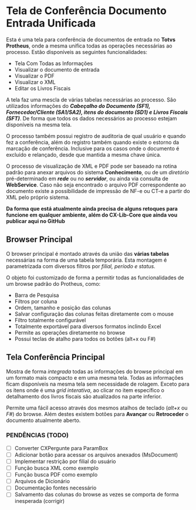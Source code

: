 
# Tela de Conferência Documento Entrada Unificada

Esta é uma tela para conferência de documentos de entrada no **Totvs Protheus**, onde a mesma unifica todas as operações necessárias ao processo. Estão disponíveis as seguintes funcionalidades:

* Tela Com Todas as Informações
* Visualizar o documento de entrada
* Visualizar o PDF
* Visualizar o XML
* Editar os Livros Fiscais

A tela faz uma mescla de várias tabelas necessárias ao processo. São utilizados informações do _**Cabeçalho do Documento (SF1), Fornecedor/Cliente (SA1/SA2), itens do documento (SD1) e Livros Fiscais (SFT)**_. De forma que todos os dados necessários ao processo estejam disponíveis na mesma tela.

O processo também possui registro de auditoria de qual usuário e quando fez a conferência, além do registro também quando existe o estorno da marcação de conferência. Inclusive para os casos onde o documento é excluído e relançado, desde que mantida a mesma chave única.

O processo de visualização de XML e PDF pode ser baseado na rotina padrão para anexar arquivos do sistema **Conhecimento**, ou de um *diretório* pré-determinado em _**rede**_ ou no _**servidor**_, ou ainda via consulta de **WebService**. Caso não seja encontrado o arquivo PDF correspondente ao documento existe a possibilidade de impressão de NF-e ou CT-e a partir do XML pelo próprio sistema.

**Da forma que está atualmente ainda precisa de alguns retoques para funcione em qualquer ambiente, além do CX-Lib-Core que ainda vou publicar aqui no GitHub**

## Browser Principal

O browser principal é montado através da união das **várias tabelas** necessárias na forma de uma tabela temporária. Esta montagem é parametrizada com diversos filtros por *filial, período e status.*

O objeto foi customizado de forma a permitir todas as funcionalidades de um browse padrão do Protheus, como:

* Barra de Pesquisa
* Filtros por coluna
* Ordem, tamanho e posição das colunas
* Salvar configuração das colunas feitas diretamente com o mouse
* Filtro totalmente configurável
* Totalmente exportável para diversos formatos inclindo Excel
* Permite as operações diretamente no browse
* Possui teclas de atalho para todos os botões (alt+x ou F#)

## Tela Conferência Principal

Mostra de forma *integrada* todas as informações do browse principal em um formato mais compacto e em uma mesma tela. Todas as informações ficam disponíveis na mesma tela sem necessidade de rolagem. Exceto para os itens onde é uma *grid interativa*, ao clicar no item específico o detalhamento dos livros fiscais são atualizados na parte inferior.

Permite uma fácil acesso através dos mesmos atalhos de teclado (*alt+x* ou *F#*) do browse. Além destes existem botões para **Avançar** ou **Retroceder** o documento atualmente aberto.

### PENDÊNCIAS (TODO)

 - [ ] Converter CXPergunte para ParamBox
 - [ ] Adicionar botão para acessar os arquivos anexados (MsDocument)
 - [ ] Implementar restrição por filial do usuário
 - [ ] Função busca XML como exemplo
 - [ ] Função busca PDF como exemplo
 - [ ] Arquivos de Dicionário
 - [ ] Documentação fontes necessário
 - [ ] Salvamento das colunas do browse as vezes se comporta de forma inesperada (corrigir)
